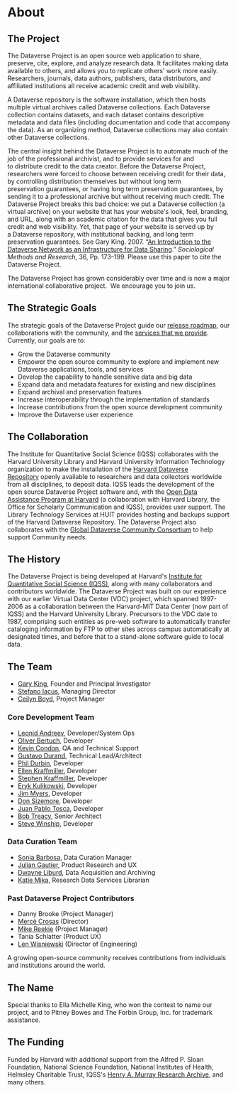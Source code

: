 # About

The Project
-----------

The Dataverse Project is an open source web application to share, preserve, cite, explore, and analyze research data. It facilitates making data available to others, and allows you to replicate others' work more easily. Researchers, journals, data authors, publishers, data distributors, and affiliated institutions all receive academic credit and web visibility.

A Dataverse repository is the software installation, which then hosts multiple virtual archives called Dataverse collections. Each Dataverse collection contains datasets, and each dataset contains descriptive metadata and data files (including documentation and code that accompany the data). As an organizing method, Dataverse collections may also contain other Dataverse collections.

The central insight behind the Dataverse Project is to automate much of the job of the professional archivist, and to provide services for and to distribute credit to the data creator. Before the Dataverse Project, researchers were forced to choose between receiving credit for their data, by controlling distribution themselves but without long term preservation guarantees, or having long term preservation guarantees, by sending it to a professional archive but without receiving much credit. The Dataverse Project breaks this bad choice: we put a Dataverse collection (a virtual archive) on your website that has your website's look, feel, branding, and URL, along with an academic citation for the data that gives you full credit and web visibility. Yet, that page of your website is served up by a Dataverse repository, with institutional backing, and long term preservation guarantees. See Gary King. 2007. “[An Introduction to the Dataverse Network as an Infrastructure for Data Sharing](https://gking.harvard.edu/files/abs/dvn-abs.shtml).” _Sociological Methods and Research_, 36, Pp. 173–199. Please use this paper to cite the Dataverse Project.

The Dataverse Project has grown considerably over time and is now a major international collaborative project.  We encourage you to join us.

The Strategic Goals
-------------------

The strategic goals of the Dataverse Project guide our [release roadmap](https://www.iq.harvard.edu/roadmap-dataverse-project), our collaborations with the community, and the [services that we provide](http://dataverse.org/contact). Currently, our goals are to:

*   Grow the Dataverse community
*   Empower the open source community to explore and implement new Dataverse applications, tools, and services
*   Develop the capability to handle sensitive data and big data
*   Expand data and metadata features for existing and new disciplines
*   Expand archival and preservation features
*   Increase interoperability through the implementation of standards
*   Increase contributions from the open source development community
*   Improve the Dataverse user experience

The Collaboration
-----------------

The Institute for Quantitative Social Science (IQSS) collaborates with the Harvard University Library and Harvard University Information Technology organization to make the installation of the [Harvard Dataverse Repository](http://dataverse.harvard.edu/) openly available to researchers and data collectors worldwide from all disciplines, to deposit data. IQSS leads the development of the open source Dataverse Project software and, with the [Open Data Assistance Program at Harvard](http://projects.iq.harvard.edu/odap/home) (a collaboration with Harvard Library, the Office for Scholarly Communication and IQSS), provides user support. The Library Technology Services at HUIT provides hosting and backups support of the Harvard Dataverse Repository. The Dataverse Project also collaborates with the [Global Dataverse Community Consortium](https://dataversecommunity.global/ "Global Dataverse Community Consortium") to help support Community needs.

The History
-----------

The Dataverse Project is being developed at Harvard's [Institute for Quantitative Social Science (IQSS)](http://www.iq.harvard.edu/product-development), along with many collaborators and contributors worldwide. The Dataverse Project was built on our experience with our earlier Virtual Data Center (VDC) project, which spanned 1997-2006 as a collaboration between the Harvard-MIT Data Center (now part of IQSS) and the Harvard University Library. Precursors to the VDC date to 1987, comprising such entities as pre-web software to automatically transfer cataloging information by FTP to other sites across campus automatically at designated times, and before that to a stand-alone software guide to local data.

The Team
--------

*   [Gary King](http://gking.harvard.edu/), Founder and Principal Investigator
*   [Stefano Iacus](https://projects.iq.harvard.edu/siacus), Managing Director
*   [Ceilyn Boyd](https://www.iq.harvard.edu/people/ceilyn-boyd), Project Manager

### Core Development Team

*   [Leonid Andreev](https://projects.iq.harvard.edu/landreev), Developer/System Ops
*   [Oliver Bertuch](https://www.iq.harvard.edu/people/oliver-bertuch), Developer
*   [Kevin Condon](https://www.iq.harvard.edu/people/kevin-condon), QA and Technical Support
*   [Gustavo Durand](https://www.iq.harvard.edu/people/gustavo-durand), Technical Lead/Architect
*   [Phil Durbin](https://www.iq.harvard.edu/people/philip-durbin), Developer
*   [Ellen Kraffmiller](https://www.iq.harvard.edu/people/ellen-kraffmiller), Developer
*   [Stephen Kraffmiller](https://www.iq.harvard.edu/people/stephen-kraffmiller), Developer
*   [Eryk Kulikowski](https://github.com/erykkul/), Developer
*   [Jim Myers](https://www.iq.harvard.edu/people/james-d-myers), Developer
*   [Don Sizemore](https://www.iq.harvard.edu/people/don-sizemore-ii), Developer
*   [Juan Pablo Tosca](https://www.iq.harvard.edu/people/juan-pablo-tosca "Juan Pablo Tosca"), Developer
*   [Bob Treacy](https://www.iq.harvard.edu/people/robert-treacy), Senior Architect
*   [Steve Winship](https://www.iq.harvard.edu/people/steven-winship "Steve Winship"), Developer

### Data Curation Team

*   [Sonia Barbosa](https://projects.iq.harvard.edu/sbarbosa), Data Curation Manager
*   [Julian Gautier](https://www.iq.harvard.edu/people/julian-gautier), Product Research and UX
*   [Dwayne Liburd](https://www.iq.harvard.edu/people/dwayne-liburd), Data Acquisition and Archiving
*   [Katie Mika](https://hlrdm.library.harvard.edu/people/katie-mika), Research Data Services Librarian

### Past Dataverse Project Contributors

*   Danny Brooke (Project Manager)
*   [Mercè Crosas](https://www.iq.harvard.edu/people/merc%C3%A8-crosas) (Director)
*   [Mike Reekie](https://www.iq.harvard.edu/people/mike-reekie) (Project Manager)
*   Tania Schlatter (Product UX)
*   [Len Wisniewski](https://www.iq.harvard.edu/people/len-wisniewski) (Director of Engineering)

A growing open-source community receives contributions from individuals and institutions around the world.

The Name
--------

Special thanks to Ella Michelle King, who won the contest to name our project, and to Pitney Bowes and The Forbin Group, Inc. for trademark assistance.

The Funding
-----------

Funded by Harvard with additional support from the Alfred P. Sloan Foundation, National Science Foundation, National Institutes of Health, Helmsley Charitable Trust, IQSS's [Henry A. Murray Research Archive](http://murray.harvard.edu/), and many others.
